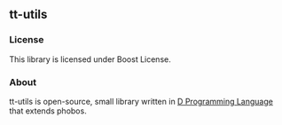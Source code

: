 ## tt-utils

### License

 This library is licensed under Boost License.

### About

tt-utils is open-source, small library written in [D Programming Language](http://dlang.org) that 
extends phobos.
